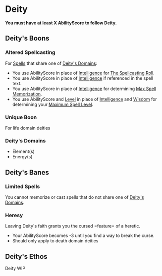 # Deity

**You must have at least X AbilityScore to follow Deity.**

## Deity's Boons

### Altered Spellcasting

For [Spells](../../../Spells.md) that share one of [Deity's Domains](Deity%20Template.md#Deity's%20Domains):

* You use AbilityScore in place of [Intelligence](../../../../Player%20Characters/Chosen%20Statistics/Intelligence.md) for [The Spellcasting Roll](../../../Spellcasting.md#The%20Spellcasting%20Roll).
* You use AbilityScore in place of [Intelligence](../../../../Player%20Characters/Chosen%20Statistics/Intelligence.md) if referenced in the spell text.
* You use AbilityScore in place of [Intelligence](../../../../Player%20Characters/Chosen%20Statistics/Intelligence.md) for determining [Max Spell Memorization](../../../Spell%20Memorization.md).
* You use AbilityScore and [Level](../../../../Player%20Characters/Derived%20Statistics/Level.md) in place of [Intelligence](../../../../Player%20Characters/Chosen%20Statistics/Intelligence.md) and [Wisdom](../../../../Player%20Characters/Chosen%20Statistics/Wisdom.md) for determining your [Maximum Spell Level](../../../Spell%20Level.md#Max%20Spell%20Level).

### Unique Boon

For life domain deities

### Deity's Domains

* Element(s)
* Energy(s)

## Deity's Banes

### Limited Spells

You cannot memorize or cast spells that do not share one of [Deity's Domains](Deity%20Template.md#Deity's%20Domains).

### Heresy

Leaving Deity's faith grants you the cursed =feature= of a heretic.

* Your AbilityScore becomes -3 until you find a way to break the curse.
* Should only apply to death domain deities

## Deity's Ethos

Deity WIP
